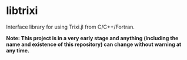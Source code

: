 # libtrixi
Interface library for using Trixi.jl from C/C++/Fortran.

**Note: This project is in a very early stage and anything (including the name and existence of this repository) can change without warning at any time.**
